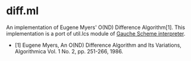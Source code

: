# diff.ml

An implementation of Eugene Myers' O(ND) Difference Algorithm[1].
This implementation is a port of util.lcs module of
[Gauche Scheme interpreter](http://practical-scheme.net/gauche).

- [1] Eugene Myers, An O(ND) Difference Algorithm and Its Variations, Algorithmica Vol. 1 No. 2, pp. 251-266, 1986.
